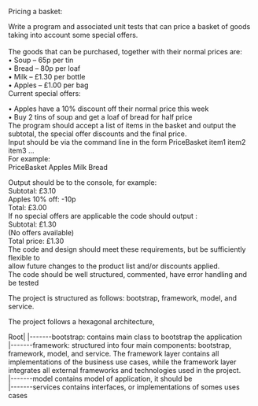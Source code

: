 Pricing a basket: </br>

Write a program and associated unit tests that can price a basket of goods taking into
account some special offers.</br>
</br>
The goods that can be purchased, together with their normal prices are:</br>
• Soup – 65p per tin</br>
• Bread – 80p per loaf</br>
• Milk – £1.30 per bottle</br>
• Apples – £1.00 per bag</br>
Current special offers:</br>

• Apples have a 10% discount off their normal price this week</br>
• Buy 2 tins of soup and get a loaf of bread for half price</br>
The program should accept a list of items in the basket and output the subtotal, the
special offer discounts and the final price.</br>
Input should be via the command line in the form PriceBasket item1 item2 item3 …</br>
For example:</br>
PriceBasket Apples Milk Bread

Output should be to the console, for example:</br>
Subtotal: £3.10</br>
Apples 10% off: -10p</br>
Total: £3.00</br>
If no special offers are applicable the code should output :</br>
Subtotal: £1.30</br>
(No offers available)</br>
Total price: £1.30</br>
The code and design should meet these requirements, but be sufficiently flexible to</br>
allow future changes to the product list and/or discounts applied.</br>
The code should be well structured, commented, have error handling and be tested</br>



The project is structured as follows: bootstrap, framework, model, and service.

The project follows a hexagonal architecture,


Root|
    |-------bootstrap: contains main class to bootstrap the application </br>
    |-------framework: structured into four main components: bootstrap, framework, model, and service. The framework layer contains all implementations of the business use cases, while the framework layer integrates all external frameworks and technologies used in the project.</br>
    |-------model contains model of application, it should be</br>
    |-------services contains interfaces, or implementations of somes uses cases</br>
